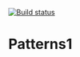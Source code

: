 [![Build status](https://ci.appveyor.com/api/projects/status/5tmaj4m3jebkvf61?svg=true)](https://ci.appveyor.com/project/QALevina/patterns1)

# Patterns1
